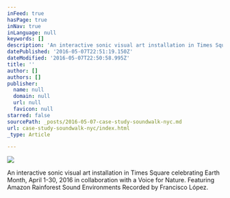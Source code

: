 ```yaml
---
inFeed: true
hasPage: true
inNav: true
inLanguage: null
keywords: []
description: 'An interactive sonic visual art installation in Times Square celebrating Earth Month, April 1-30, 2016 in collaboration with a Voice for Nature. Featuring Amazon Rainforest Sound Environments Recorded by Francisco López.'
datePublished: '2016-05-07T22:51:19.150Z'
dateModified: '2016-05-07T22:50:58.995Z'
title: ''
author: []
authors: []
publisher:
  name: null
  domain: null
  url: null
  favicon: null
starred: false
sourcePath: _posts/2016-05-07-case-study-soundwalk-nyc.md
url: case-study-soundwalk-nyc/index.html
_type: Article

---
```

![](https://the-grid-user-content.s3-us-west-2.amazonaws.com/34a20427-142e-436e-a421-2206352e5e2b.jpg)

An interactive sonic visual art installation in Times Square celebrating Earth Month, April 1-30, 2016 in collaboration with a Voice for Nature. Featuring Amazon Rainforest Sound Environments Recorded by Francisco López.